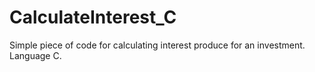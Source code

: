 # CalculateInterest_C
Simple piece of code for calculating interest produce for an investment. Language C.
